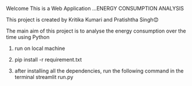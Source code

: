Welcome 
This is a Web Application ...ENERGY CONSUMPTION ANALYSIS

This project is created by Kritika Kumari and Pratishtha Singh😊

The main aim of this project is to analyse the energy consumption over the time using Python 

1. run on local machine
2. pip install -r requirement.txt

3. after installing all the dependencies, run the following command in the terminal
streamlit run.py
